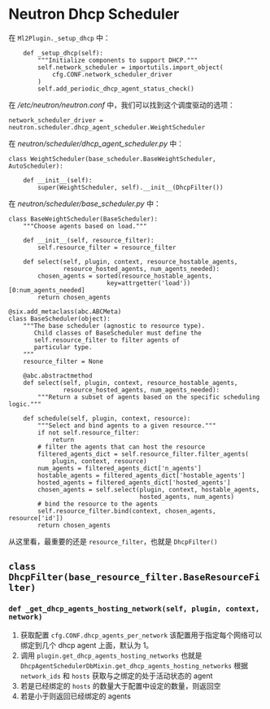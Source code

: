 # Neutron Dhcp Scheduler

在 `Ml2Plugin._setup_dhcp` 中：

```
    def _setup_dhcp(self):
        """Initialize components to support DHCP."""
        self.network_scheduler = importutils.import_object(
            cfg.CONF.network_scheduler_driver
        )
        self.add_periodic_dhcp_agent_status_check()
```

在 */etc/neutron/neutron.conf* 中，我们可以找到这个调度驱动的选项：

```
network_scheduler_driver = neutron.scheduler.dhcp_agent_scheduler.WeightScheduler
```

在 *neutron/scheduler/dhcp_agent_scheduler.py* 中：

```
class WeightScheduler(base_scheduler.BaseWeightScheduler, AutoScheduler):

    def __init__(self):
        super(WeightScheduler, self).__init__(DhcpFilter())
```

在 *neutron/scheduler/base_scheduler.py* 中：

```
class BaseWeightScheduler(BaseScheduler):
    """Choose agents based on load."""
 
    def __init__(self, resource_filter):
        self.resource_filter = resource_filter
 
    def select(self, plugin, context, resource_hostable_agents,
               resource_hosted_agents, num_agents_needed):
        chosen_agents = sorted(resource_hostable_agents,
                           key=attrgetter('load'))[0:num_agents_needed]
        return chosen_agents 
```

```
@six.add_metaclass(abc.ABCMeta)
class BaseScheduler(object):
    """The base scheduler (agnostic to resource type).                                                                                                                 
       Child classes of BaseScheduler must define the
       self.resource_filter to filter agents of
       particular type.
    """
    resource_filter = None

    @abc.abstractmethod
    def select(self, plugin, context, resource_hostable_agents,
               resource_hosted_agents, num_agents_needed):
        """Return a subset of agents based on the specific scheduling logic."""

    def schedule(self, plugin, context, resource):
        """Select and bind agents to a given resource."""
        if not self.resource_filter:
            return
        # filter the agents that can host the resource
        filtered_agents_dict = self.resource_filter.filter_agents(
            plugin, context, resource)
        num_agents = filtered_agents_dict['n_agents']
        hostable_agents = filtered_agents_dict['hostable_agents']
        hosted_agents = filtered_agents_dict['hosted_agents']
        chosen_agents = self.select(plugin, context, hostable_agents,
                                    hosted_agents, num_agents)
        # bind the resource to the agents
        self.resource_filter.bind(context, chosen_agents, resource['id'])
        return chosen_agents
```


从这里看，最重要的还是 `resource_filter`，也就是 `DhcpFilter()`

## `class DhcpFilter(base_resource_filter.BaseResourceFilter)`

### `def _get_dhcp_agents_hosting_network(self, plugin, context, network)`

1. 获取配置 `cfg.CONF.dhcp_agents_per_network` 该配置用于指定每个网络可以绑定到几个 dhcp agent 上面，默认为 1。
2. 调用 `plugin.get_dhcp_agents_hosting_networks` 也就是 `DhcpAgentSchedulerDbMixin.get_dhcp_agents_hosting_networks` 根据 `network_ids` 和 `hosts` 获取与之绑定的处于活动状态的 agent
3. 若是已经绑定的 `hosts` 的数量大于配置中设定的数量，则返回空
4. 若是小于则返回已经绑定的 agents

















